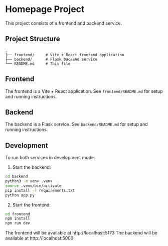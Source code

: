 # Homepage Project

This project consists of a frontend and backend service.

## Project Structure

```
.
├── frontend/     # Vite + React frontend application
├── backend/      # Flask backend service
└── README.md     # This file
```

## Frontend

The frontend is a Vite + React application. See `frontend/README.md` for setup and running instructions.

## Backend

The backend is a Flask service. See `backend/README.md` for setup and running instructions.

## Development

To run both services in development mode:

1. Start the backend:
```bash
cd backend
python3 -m venv .venv
source .venv/bin/activate
pip install -r requirements.txt
python app.py
```

2. Start the frontend:
```bash
cd frontend
npm install
npm run dev
```

The frontend will be available at http://localhost:5173
The backend will be available at http://localhost:5000
